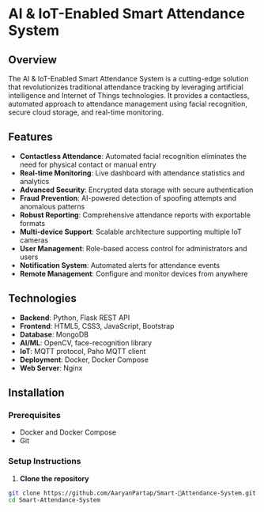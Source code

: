 # AI & IoT-Enabled Smart Attendance System

## Overview

The AI & IoT-Enabled Smart Attendance System is a cutting-edge solution that revolutionizes traditional attendance tracking by leveraging artificial intelligence and Internet of Things technologies. It provides a contactless, automated approach to attendance management using facial recognition, secure cloud storage, and real-time monitoring.

## Features

- **Contactless Attendance**: Automated facial recognition eliminates the need for physical contact or manual entry
- **Real-time Monitoring**: Live dashboard with attendance statistics and analytics
- **Advanced Security**: Encrypted data storage with secure authentication
- **Fraud Prevention**: AI-powered detection of spoofing attempts and anomalous patterns
- **Robust Reporting**: Comprehensive attendance reports with exportable formats
- **Multi-device Support**: Scalable architecture supporting multiple IoT cameras
- **User Management**: Role-based access control for administrators and users
- **Notification System**: Automated alerts for attendance events
- **Remote Management**: Configure and monitor devices from anywhere

## Technologies

- **Backend**: Python, Flask REST API
- **Frontend**: HTML5, CSS3, JavaScript, Bootstrap
- **Database**: MongoDB
- **AI/ML**: OpenCV, face-recognition library
- **IoT**: MQTT protocol, Paho MQTT client
- **Deployment**: Docker, Docker Compose
- **Web Server**: Nginx

## Installation

### Prerequisites

- Docker and Docker Compose
- Git

### Setup Instructions

1. **Clone the repository**

```bash
git clone https://github.com/AaryanPartap/Smart-Attendance-System.git
cd Smart-Attendance-System
